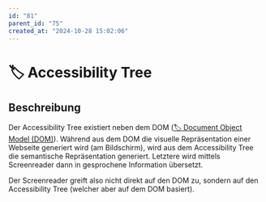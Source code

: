 ```yaml
---
id: "81"
parent_id: "75"
created_at: "2024-10-28 15:02:06"
---
```


# 🏷️ Accessibility Tree

## Beschreibung

Der Accessibility Tree existiert neben dem DOM ([🏷️ Document Object Model (DOM)](/de/tags//document-object-model-dom)). Während aus dem DOM die visuelle Repräsentation einer Webseite generiert wird (am Bildschirm), wird aus dem Accessibility Tree die semantische Repräsentation generiert. Letztere wird mittels Screenreader dann in gesprochene Information übersetzt.

Der Screenreader greift also nicht direkt auf den DOM zu, sondern auf den Accessibility Tree (welcher aber auf dem DOM basiert).